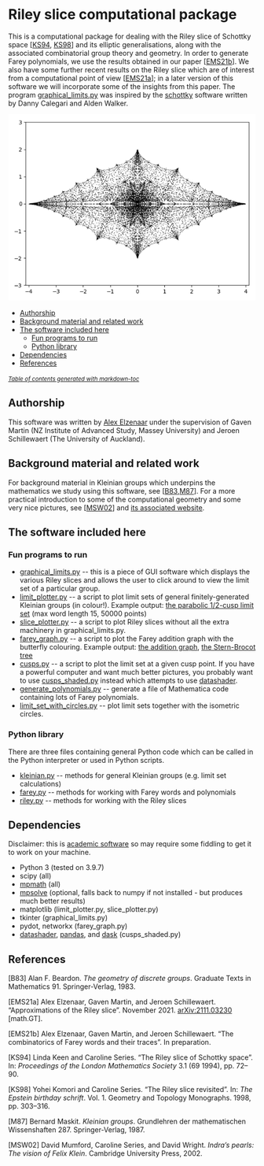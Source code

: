# Riley slice computational package

This is a computational package for dealing with the Riley slice of Schottky space [[KS94](#KS94), [KS98](#KS98)]  and its elliptic
generalisations, along with the associated combinatorial group theory and geometry. In order to generate Farey polynomials, we use the
results obtained in our paper [[EMS21b](#EMS21b)]. We also have some further recent results on the Riley slice which are of interest
from a computational point of view [[EMS21a](#EMS21a)]; in a later version of this software we will incorporate some of the insights
from this paper. The program [graphical_limits.py](graphical_limits.py) was inspired by the [schottky](https://github.com/dannycalegari/schottky)
software written by Danny Calegari and Alden Walker.

![The parabolic Riley slice](riley_slice.png?raw=true "The parabolic Riley slice")

* [Authorship](#authorship)
* [Background material and related work](#background-material-and-related-work)
* [The software included here](#the-software-included-here)
  + [Fun programs to run](#fun-programs-to-run)
  + [Python library](#python-library)
* [Dependencies](#dependencies)
* [References](#references)

<small><i><a href='http://ecotrust-canada.github.io/markdown-toc/'>Table of contents generated with markdown-toc</a></i></small>


## Authorship
This software was written by [Alex Elzenaar](https://aelzenaar.github.io) under the supervision of Gaven Martin (NZ Institute of Advanced Study, Massey University) and Jeroen Schillewaert (The University of Auckland).


## Background material and related work

For background material in Kleinian groups which underpins the mathematics we study using this software, see [[B83](#B83),[M87](#M87)]. For a more
practical introduction to some of the computational geometry and some very nice pictures, see [[MSW02](#MSW02)] and [its associated website](http://klein.math.okstate.edu/IndrasPearls/).

## The software included here

### Fun programs to run

 * [graphical_limits.py](graphical_limits.py) -- this is a piece of GUI software which displays the various Riley slices and allows
   the user to click around to view the limit set of a particular group.
 * [limit_plotter.py](limit_plotter.py) -- a script to plot limit sets of general finitely-generated Kleinian groups (in colour!).
    Example output: [the parabolic 1/2-cusp limit set](cusp12_3.png) (max word length 15, 50000 points)
 * [slice_plotter.py](slice_plotter.py) -- a script to plot Riley slices without all the extra machinery in graphical_limits.py.
 * [farey_graph.py](farey_graph.py) -- a script to plot the Farey addition graph with the butterfly colouring. Example
    output: [the addition graph](farey_graph_coloured.png), [the Stern-Brocot tree](farey_graph_tree.png)
 * [cusps.py](cusps.py) -- a script to plot the limit set at a given cusp point. If you have a powerful computer and want much better pictures, you probably
    want to use [cusps_shaded.py](cusps_shaded.py) instead which attempts to use [datashader](https://datashader.org/).
 * [generate_polynomials.py](generate_polynomials.py) -- generate a file of Mathematica code containing lots of Farey polynomials.
 * [limit_set_with_circles.py](limit_set_with_circles.py) -- plot limit sets together with the isometric circles.

### Python library
There are three files containing general Python code which can be called in the Python interpreter or used in Python scripts.

 * [kleinian.py](kleinian.py) -- methods for general Kleinian groups (e.g. limit set calculations)
 * [farey.py](farey.py) -- methods for working with Farey words and polynomials
 * [riley.py](riley.py) -- methods for working with the Riley slices


## Dependencies
Disclaimer: this is [academic software](https://academia.stackexchange.com/questions/37370/should-i-share-my-horrible-software) so may require some fiddling to get it to work on your machine.

 * Python 3 (tested on 3.9.7)
 * scipy (all)
 * [mpmath](https://mpmath.org/) (all)
 * [mpsolve](https://numpi.dm.unipi.it/software/mpsolve) (optional, falls back to numpy if not installed - but produces much better results)
 * matplotlib (limit_plotter.py, slice_plotter.py)
 * tkinter (graphical_limits.py)
 * pydot, networkx (farey_graph.py)
 * [datashader](https://datashader.org/), [pandas](https://pandas.pydata.org/), and [dask](https://dask.org/) (cusps_shaded.py)

## References
<a id="B88">[B83]</a>
Alan F. Beardon. *The geometry of discrete groups*. Graduate Texts in Mathematics 91. Springer-Verlag, 1983.

<a id="EMS21a">[EMS21a]</a>
Alex Elzenaar, Gaven Martin, and Jeroen Schillewaert. “Approximations of the Riley slice”. November 2021. [arXiv:2111.03230](https://arxiv.org/abs/2111.03230) [math.GT].

<a id="EMS21b">[EMS21b]</a>
Alex Elzenaar, Gaven Martin, and Jeroen Schillewaert. “The combinatorics of Farey words and their traces”. In preparation.

<a id="KS94">[KS94]</a>
Linda Keen and Caroline Series. “The Riley slice of Schottky space”. In: *Proceedings of the London Mathematics Society* 3.1 (69 1994), pp. 72–90.

<a id="KS98">[KS98]</a>
Yohei Komori and Caroline Series. “The Riley slice revisited”. In: *The Epstein birthday schrift*. Vol. 1. Geometry and Topology Monographs. 1998, pp. 303–316.

<a id="M87">[M87]</a>
Bernard Maskit. *Kleinian groups*. Grundlehren der mathematischen Wissenshaften 287. Springer-Verlag, 1987.

<a id="MSW02">[MSW02]</a>
David Mumford, Caroline Series, and David Wright. *Indra’s pearls: The vision of Felix Klein*. Cambridge University Press, 2002.
